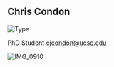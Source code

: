 ## Chris Condon

![Type](https://img.shields.io/badge/FileType-.paf-yellow)

PhD Student
cjcondon@ucsc.edu

![IMG_0910](https://user-images.githubusercontent.com/70856873/160953839-651182f2-e667-4727-be86-b1c24561b553.JPG)
